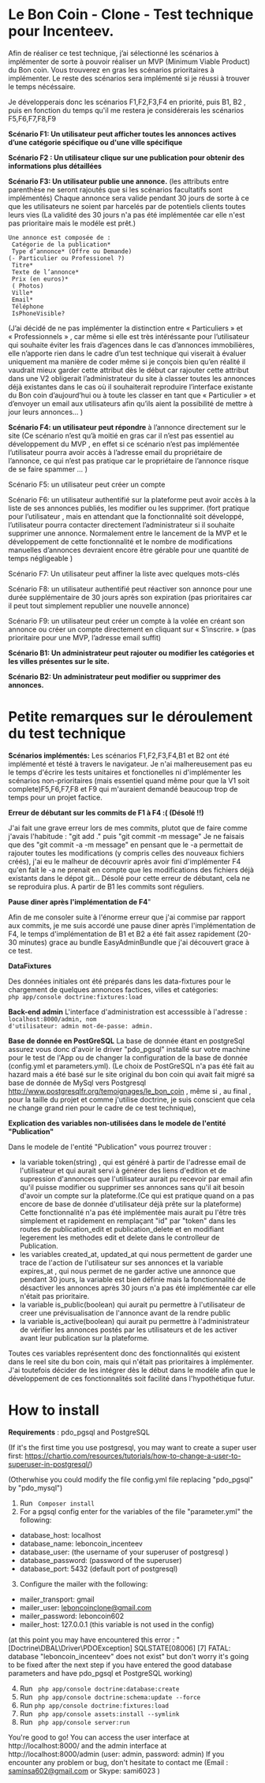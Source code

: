 # Le Bon Coin - Clone - Test technique pour Incenteev.
Afin de réaliser ce test technique, j’ai sélectionné les scénarios à implémenter de sorte à pouvoir réaliser un MVP (Minimum Viable Product) du Bon coin. Vous trouverez en gras les scénarios prioritaires à implémenter. Le reste des scénarios sera implémenté si je réussi à trouver le temps nécéssaire.

Je développerais donc les scénarios F1,F2,F3,F4 en priorité, puis B1, B2 , puis en fonction du temps qu'il me restera je considérerais les scénarios F5,F6,F7,F8,F9

**Scénario F1: Un utilisateur peut afficher toutes les annonces actives d’une catégorie spécifique ou d'une ville spécifique** 

**Scénario F2 : Un utilisateur clique sur une publication pour obtenir des informations plus détaillées**

**Scénario F3: Un utilisateur publie une annonce.** (les attributs entre parenthèse ne seront rajoutés que si les scénarios facultatifs sont implémentés)
Chaque annonce sera valide pendant 30 jours de sorte à ce que les utilisateurs ne soient par harcelés par de potentiels clients toutes leurs vies (La validité des 30 jours n'a pas été implémentée car elle n'est pas prioritaire mais le modéle est prêt.)

	Une annonce est composée de :
	 Catégorie de la publication*
	 Type d’annonce* (Offre ou Demande)
	(- Particulier ou Professionel ?)
	 Titre*
	 Texte de l’annonce*
	 Prix (en euros)*
	 ( Photos)
     Ville*
 	 Email*
	 Téléphone
     IsPhoneVisible?
	
(J’ai décidé de ne pas implémenter la distinction entre « Particuliers » et « Professionnels » , car même si elle est très intéréssante pour l’utilisateur qui souhaite éviter les frais d’agences dans le cas d’annonces immobilières, elle n’apporte rien dans le cadre d’un test technique qui viserait à évaluer uniquement ma manière de coder même si je conçois bien qu’en réalité il vaudrait mieux garder cette attribut dès le début car rajouter cette attribut dans une V2 obligerait l’administrateur du site à classer toutes les annonces déjà existantes dans le cas où il souhaiterait reproduire l’interface existante du Bon coin d’aujourd’hui ou à toute les classer en tant que « Particulier » et d’envoyer un email aux utilisateurs afin qu’ils aient la possibilité de mettre à jour leurs annonces… )

**Scénario F4: un utilisateur peut répondre** à l’annonce directement sur le site 
(Ce scénario n’est qu’à moitié en gras car il n’est pas essentiel au développement du MVP , en effet si ce scénario n’est pas implémentée l’utilisateur pourra avoir accès à l’adresse email du propriétaire de l’annonce, ce qui n’est pas pratique car le propriétaire de l’annonce risque de se faire spammer … ) 

Scénario F5: un utilisateur peut créer un compte

Scénario F6: un utilisateur authentifié sur la plateforme peut avoir accès à la liste de ses annonces publiés, les modifier ou les supprimer. (fort pratique pour l’utilisateur , mais en attendant que la fonctionnalité soit développé, l’utilisateur pourra contacter directement l’administrateur si il souhaite supprimer une annonce. Normalement entre le lancement de la MVP et le développement de cette fonctionnalité et le nombre de modifications manuelles d’annonces devraient encore être gérable pour une quantité de temps négligeable )

Scénario F7: Un utilisateur peut affiner la liste avec quelques mots-clés

Scénario F8: un utilisateur authentifié peut réactiver son annonce pour une durée supplémentaire de 30 jours après son expiration (pas prioritaires car il peut tout simplement republier une nouvelle annonce)

Scénario F9: un utilisateur peut créer un compte à la volée en créant son annonce ou créer un compte directement en cliquant sur « S’inscrire. » (pas prioritaire pour une MVP, l’adresse email suffit)



**Scénario B1: Un administrateur peut rajouter ou modifier les catégories et les villes présentes sur le site.**

**Scénario B2: Un administrateur peut modifier ou supprimer des annonces.**

# Petite remarques sur le déroulement du test technique 

**Scénarios implémentés:**
Les scénarios F1,F2,F3,F4,B1 et B2 ont été implémenté et tésté à travers le navigateur. Je n'ai malhereusement pas eu le temps d'écrire les tests unitaires et fonctionelles ni d'implémenter les scénarios non-prioritaires (mais essentiel quand même pour que la V1 soit complete)F5,F6,F7,F8 et F9 qui m'auraient demandé beaucoup trop de temps pour un projet factice.

**Erreur de débutant sur les commits de F1 à F4 :( (Désolé !!)**

J'ai fait une grave erreur lors de mes commits, plutot que de faire comme j'avais l'habitude : "git add ." puis "git commit -m message"
Je ne faisais que des "git commit -a -m message" en pensant que le -a permettait de rajouter toutes les modifications (y compris celles des nouveaux fichiers créés), j'ai eu le malheur de découvrir après avoir fini d'implémenter F4 qu'en fait le -a ne prenait en compte que les modifications des fichiers déjà existants dans le dépot git... Désolé pour cette erreur de débutant, cela ne se reproduira plus. A partir de B1 les commits sont réguliers.
 
 **Pause diner après l'implémentation de F4**"

Afin de me consoler suite à l'énorme erreur que j'ai commise par rapport aux commits, je me suis accordé une pause diner après l'implémentation de F4, le temps d'implémentation de B1 et B2 a été fait assez rapidement (20-30 minutes) grace au bundle EasyAdminBundle que j'ai découvert grace à ce test.

**DataFixtures**

Des données initiales ont été préparés dans les data-fixtures pour le chargement de quelques annonces factices, villes et catégories:
<code>
php app/console doctrine:fixtures:load
</code>

**Back-end admin**
L'interface d'administration est accesssible à l'adresse : 
<code>
localhost:8000/admin, 
nom d'utilisateur: admin 
mot-de-passe: admin.
</code>

**Base de donnée en PostGreSQL**
La base de donnée étant en postgreSql assurez vous donc d'avoir le driver "pdo_pgsql" installé sur votre machine pour le test de l'App ou de changer la configuration de la base de donnée (config.yml et parameters.yml).
(Le choix de PostGreSQL n'a pas été fait au hazard mais a été basé sur le site original du bon coin qui avait fait migré sa base de donnée de MySql vers Postgresql http://www.postgresqlfr.org/temoignages/le_bon_coin , même si , au final , pour la taille du projet et comme j'utilise doctrine, je suis conscient que cela ne change grand rien pour le cadre de ce test technique),


**Explication des variables non-utilisées dans le modele de l'entité "Publication"**

Dans le modele de l'entité "Publication" vous pourrez trouver :

- la variable token(string) , qui est généré à partir de l'adresse email de l'utilisateur et qui aurait servi à générer des liens d'edition et de supression d'annonces que l'utilisateur aurait pu recevoir par email afin qu'il puisse modifier ou supprimer ses annonces sans qu'il ait besoin d'avoir un compte sur la plateforme.(Ce qui est pratique quand on a pas encore de base de donnée d'utilisateur déjà prête sur la plateforme) Cette fonctionnalité n'a pas été implémentée mais aurait pu l'être très simplement et rapidement en remplaçant "id" par "token" dans les routes de publication_edit et publication_delete et en modifiant legerement les methodes edit et delete dans le controlleur de Publication.
- les variables created_at, updated_at qui nous permettent de garder une trace de l'action de l'utilisateur sur ses annonces et la variable expires_at , qui nous permet de ne garder active une annonce que pendant 30 jours, la variable est bien définie mais la fonctionnalité de désactiver les annonces après 30 jours n'a pas été implémentée car elle n'était pas prioritaire.
- la variable is_public(boolean) qui aurait pu permettre à l'utilisateur de creer une prévisualisation de l'annonce avant de la rendre public
- la variable is_active(boolean) qui aurait pu permettre à l'administrateur de vérifier les annonces postés par les utilisateurs et de les activer avant leur publication sur la plateforme.

Toutes ces variables représentent donc des fonctionnalités qui existent dans le reel site du bon coin, mais qui n'était pas prioritaires à implémenter. J'ai toutefois décider de les intégrer dès le début dans le modéle afin que le développement de ces fonctionnalités soit facilité dans l'hypothétique futur.

# How to install

**Requirements** : pdo_pgsql  and PostgreSQL 

(If it's the first time you use postgresql, you may want to create a super user first: https://chartio.com/resources/tutorials/how-to-change-a-user-to-superuser-in-postgresql/)

(Otherwhise you could modify the file config.yml file replacing "pdo_pgsql" by "pdo_mysql")

1. Run <code> Composer install </code>
2. For a pgsql config enter for the variables of the file "parameter.yml" the following:
  -  database_host:     localhost
  -  database_name:     leboncoin_incenteev
  -  database_user:      (the username of your superuser of postgresql  )
  -  database_password: (password of the superuser)
  -  database_port: 5432 (default port of postgresql)
  
  
  3. Configure the mailer with the following:
  - mailer_transport: gmail
  - mailer_user: leboncoinclone@gmail.com
  - mailer_password: leboncoin602
  - mailer_host: 127.0.0.1 (this variable is not used in the config)

(at this point you may have encountered this error : " [Doctrine\DBAL\Driver\PDOException] SQLSTATE[08006] [7] FATAL:  database "leboncoin_incenteev" does not exist" but don't worry it's going to be fixed after the next step if you have entered the good database parameters and have pdo_pgsql et PostgreSQL working)
  
4. Run <code> php app/console doctrine:database:create </code>
5. Run <code> php app/console doctrine:schema:update --force </code>
6. Run <code>php app/console doctrine:fixtures:load</code>
7. Run <code> php app/console assets:install --symlink </code>
8. Run <code> php app/console server:run </code>

You're good to go! You can access the user interface at http://localhost:8000/ and the admin interface at http://localhost:8000/admin (user: admin, password: admin) If you encounter any problem or bug, don't hesitate to contact me 
(Email : saminsa602@gmail.com or Skype: sami6023 )
  
  
    


